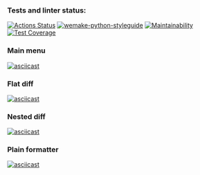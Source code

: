 ### Tests and linter status:
[![Actions Status](https://github.com/bukvoezhka/python-project-lvl2/workflows/hexlet-check/badge.svg)](https://github.com/bukvoezhka/python-project-lvl2/actions)
[![wemake-python-styleguide](https://img.shields.io/badge/style-wemake-000000.svg)](https://github.com/wemake-services/wemake-python-styleguide)
[![Maintainability](https://api.codeclimate.com/v1/badges/8fc160ac193cabb5e193/maintainability)](https://codeclimate.com/github/bukvoezhka/python-project-lvl2/maintainability)
[![Test Coverage](https://api.codeclimate.com/v1/badges/8fc160ac193cabb5e193/test_coverage)](https://codeclimate.com/github/bukvoezhka/python-project-lvl2/test_coverage)

### Main menu
[![asciicast](https://asciinema.org/a/FXf4O2kpKkUyZYW0DmysmqJnL.svg)](https://asciinema.org/a/FXf4O2kpKkUyZYW0DmysmqJnL)

### Flat diff
[![asciicast](https://asciinema.org/a/RiIyjyyqF20eucPPDkRuY78vQ.svg)](https://asciinema.org/a/RiIyjyyqF20eucPPDkRuY78vQ)

### Nested diff
[![asciicast](https://asciinema.org/a/iwskemUhDEQIzXNzsuzaU6vYd.svg)](https://asciinema.org/a/iwskemUhDEQIzXNzsuzaU6vYd)

### Plain formatter
[![asciicast](https://asciinema.org/a/ifcajaR2pb8I4bV6yKZFLBKWK.svg)](https://asciinema.org/a/ifcajaR2pb8I4bV6yKZFLBKWK)
